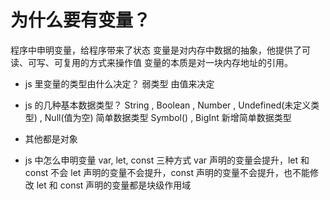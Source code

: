 # 为什么要有变量？

程序中申明变量，给程序带来了状态
变量是对内存中数据的抽象，他提供了可读、可写、可复用的方式来操作值
变量的本质是对一块内存地址的引用。

- js 里变量的类型由什么决定？
   弱类型  由值来决定

- js 的几种基本数据类型？
     String , Boolean , Number , Undefined(未定义类型) , Null(值为空)  简单数据类型
     Symbol() , BigInt   新增简单数据类型
- 其他都是对象

- js 中怎么申明变量
   var, let, const  三种方式
   var 声明的变量会提升，let 和 const 不会
   let 声明的变量不会提升，const 声明的变量不会提升，也不能修改
   let 和 const 声明的变量都是块级作用域